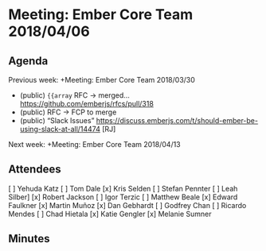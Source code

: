 # Meeting: Ember Core Team 2018/04/06

## Agenda
  Previous week: +Meeting: Ember Core Team 2018/03/30


- (public) `{{array` RFC → merged… https://github.com/emberjs/rfcs/pull/318
- (public) <AngleBracketInvocation /> RFC → FCP to merge
- (public) “Slack Issues” https://discuss.emberjs.com/t/should-ember-be-using-slack-at-all/14474  [RJ]

Next week: +Meeting: Ember Core Team 2018/04/13

## Attendees
[ ] Yehuda Katz
[ ] Tom Dale
[x] Kris Selden
[ ] Stefan Pennter
[ ] Leah Silber]
[x] Robert Jackson
[ ] Igor Terzic
[ ] Matthew Beale
[x] Edward Faulkner
[x] Martin Muñoz
[x] Dan Gebhardt
[ ] Godfrey Chan
[ ] Ricardo Mendes
[ ] Chad Hietala
[x] Katie Gengler
[x] Melanie Sumner
## Minutes

